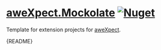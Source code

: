 ﻿# [aweXpect.Mockolate](https://github.com/aweXpect/aweXpect.Mockolate) [![Nuget](https://img.shields.io/nuget/v/aweXpect.Mockolate)](https://www.nuget.org/packages/aweXpect.Mockolate)

Template for extension projects for [aweXpect](https://github.com/aweXpect/aweXpect).

{README}
